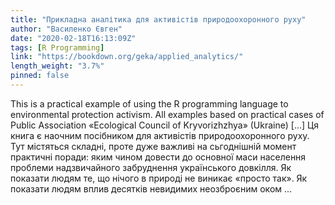 ```yaml
---
title: "Прикладна аналітика для активістів природоохоронного руху"
author: "Василенко Євген"
date: "2020-02-18T16:13:09Z"
tags: [R Programming]
link: "https://bookdown.org/geka/applied_analytics/"
length_weight: "3.7%"
pinned: false
---
```


This is a practical example of using the R programming language to environmental protection activism. All examples based on practical cases of Public Association «Ecological Council of Kryvorizhzhya» (Ukraine) [...] Ця книга є наочним посібником для активістів природоохоронного руху. Тут містяться складні, проте дуже важливі на сьгоднішній момент практичні поради: яким чином довести до основної маси населення проблеми надзвичайного забруднення українського довкілля. Як показати людям те, що нічого в природі не виникає «просто так». Як показати людям вплив десятків невидимих неозброєним оком ...
